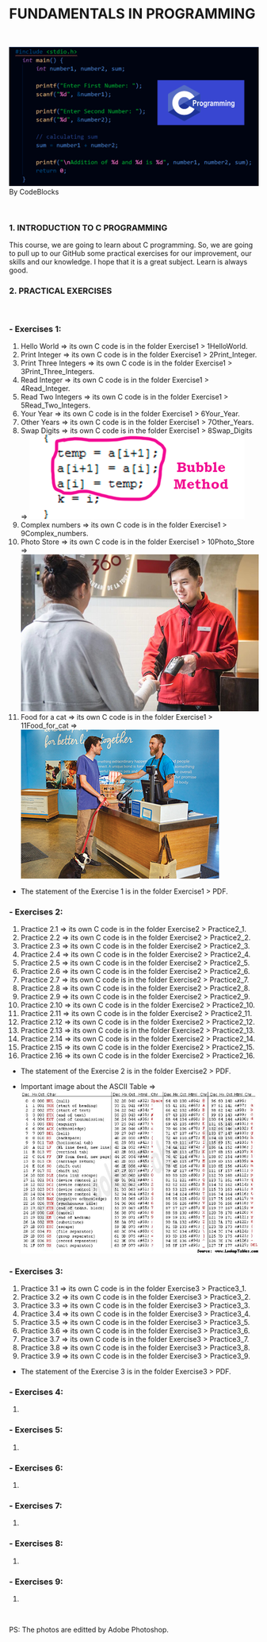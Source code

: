 # FUNDAMENTALS IN PROGRAMMING

<br>

![By CodeBlocks](CProg.png)
By CodeBlocks

<br>

### 1. INTRODUCTION TO C PROGRAMMING

This course, we are going to learn about C programming. So, we are going to pull up to our GitHub some practical exercises for our improvement, our skills and our knowledge. I hope that it is a great subject. Learn is always good.

### 2. PRACTICAL EXERCISES
<br>

### - Exercises 1:
    
1. Hello World => its own C code is in the folder Exercise1 > 1HelloWorld.
2. Print Integer => its own C code is in the folder Exercise1 > 2Print_Integer.
3. Print Three Integers => its own C code is in the folder Exercise1 > 3Print_Three_Integers.
4. Read Integer => its own C code is in the folder Exercise1 > 4Read_Integer.
5. Read Two Integers => its own C code is in the folder Exercise1 > 5Read_Two_Integers.
6. Your Year => its own C code is in the folder Exercise1 > 6Your_Year.
7. Other Years => its own C code is in the folder Exercise1 > 7Other_Years.
8. Swap Digits => its own C code is in the folder Exercise1 > 8Swap_Digits => ![](Swap_Digits.png)
9. Complex numbers => its own C code is in the folder Exercise1 > 9Complex_numbers.
10. Photo Store => its own C code is in the folder Exercise1 > 10Photo_Store => ![](Photo_Store.jpg)
11. Food for a cat => its own C code is in the folder Exercise1 > 11Food_for_cat => ![](Food_for_cat.jpg)
- The statement of the Exercise 1 is in the folder Exercise1 > PDF.

### - Exercises 2:
    
1. Practice 2.1 => its own C code is in the folder Exercise2 > Practice2_1.
2. Practice 2.2 => its own C code is in the folder Exercise2 > Practice2_2.
3. Practice 2.3 => its own C code is in the folder Exercise2 > Practice2_3.
4. Practice 2.4 => its own C code is in the folder Exercise2 > Practice2_4.
5. Practice 2.5 => its own C code is in the folder Exercise2 > Practice2_5.
6. Practice 2.6 => its own C code is in the folder Exercise2 > Practice2_6.
7. Practice 2.7 => its own C code is in the folder Exercise2 > Practice2_7.
8. Practice 2.8 => its own C code is in the folder Exercise2 > Practice2_8.
9. Practice 2.9 => its own C code is in the folder Exercise2 > Practice2_9.
10. Practice 2.10 => its own C code is in the folder Exercise2 > Practice2_10.
11. Practice 2.11 => its own C code is in the folder Exercise2 > Practice2_11.
12. Practice 2.12 => its own C code is in the folder Exercise2 > Practice2_12.
13. Practice 2.13 => its own C code is in the folder Exercise2 > Practice2_13.
14. Practice 2.14 => its own C code is in the folder Exercise2 > Practice2_14.
15. Practice 2.15 => its own C code is in the folder Exercise2 > Practice2_15.
16. Practice 2.16 => its own C code is in the folder Exercise2 > Practice2_16.
- The statement of the Exercise 2 is in the folder Exercise2 > PDF.

- Important image about the ASCII Table => ![](ASCII_Table.jpg)

### - Exercises 3:
    
1. Practice 3.1 => its own C code is in the folder Exercise3 > Practice3_1.
2. Practice 3.2 => its own C code is in the folder Exercise3 > Practice3_2.
3. Practice 3.3 => its own C code is in the folder Exercise3 > Practice3_3.
4. Practice 3.4 => its own C code is in the folder Exercise3 > Practice3_4.
5. Practice 3.5 => its own C code is in the folder Exercise3 > Practice3_5.
6. Practice 3.6 => its own C code is in the folder Exercise3 > Practice3_6.
7. Practice 3.7 => its own C code is in the folder Exercise3 > Practice3_7.
8. Practice 3.8 => its own C code is in the folder Exercise3 > Practice3_8.
9. Practice 3.9 => its own C code is in the folder Exercise3 > Practice3_9.
- The statement of the Exercise 3 is in the folder Exercise3 > PDF.

### - Exercises 4:
    
1. 

### - Exercises 5:
    
1. 

### - Exercises 6:
    
1. 

### - Exercises 7:
    
1. 

### - Exercises 8:
    
1. 

### - Exercises 9:
    
1. 

<br>

PS: The photos are editted by Adobe Photoshop.
